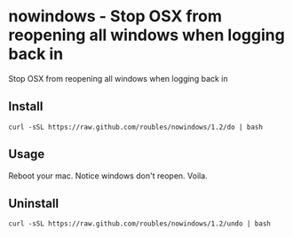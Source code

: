 # nowindows - Stop OSX from reopening all windows when logging back in

Stop OSX from reopening all windows when logging back in

## Install
```
curl -sSL https://raw.github.com/roubles/nowindows/1.2/do | bash
```

## Usage
Reboot your mac. Notice windows don't reopen. Voila.

## Uninstall
```
curl -sSL https://raw.github.com/roubles/nowindows/1.2/undo | bash
```
